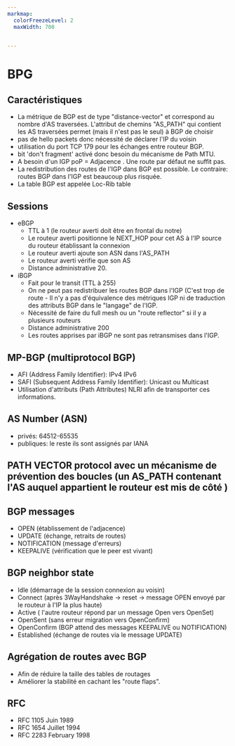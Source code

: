```yaml
---
markmap:
  colorFreezeLevel: 2
  maxWidth: 700


---
```


# BPG

## Caractéristiques

 - La métrique de BGP est de type "distance-vector" et correspond au nombre d'AS traversées. L'attribut de chemins "AS_PATH" qui contient les AS traversées permet (mais il n'est pas le seul) à BGP de choisir
- pas de hello packets donc nécessité de déclarer l'IP du voisin
- utilisation du port TCP 179 pour les échanges entre routeur BGP. 
- bit 'don't fragment' activé donc besoin du mécanisme de Path MTU.
- A besoin d'un IGP poP = Adjacence . Une route par défaut ne suffit pas.
- La redistribution des routes de l'IGP dans BGP est possible. Le contraire: routes BGP dans l'IGP est beaucoup plus risquée.  
- La table BGP est appelée Loc-Rib table


## Sessions

- eBGP
  - TTL à 1  (le routeur averti doit être en frontal du notre)
  - Le routeur averti positionne le NEXT_HOP pour cet AS à l'IP source du routeur établissant la connexion
  - Le routeur averti ajoute son ASN dans l'AS_PATH
  - Le routeur averti vérifie que son AS  
  - Distance administrative 20.
- iBGP 
  - Fait pour le transit (TTL à 255)
  - On ne peut pas redistribuer les routes BGP dans l'IGP (C'est trop de route - Il n'y a pas 
    d'équivalence des métriques IGP ni de traduction des attributs BGP dans le "langage" de l'IGP.
  - Nécessité de faire du full mesh ou un "route reflector" si il y a plusieurs routeurs
  - Distance administrative 200
  - Les routes apprises par iBGP ne sont pas retransmises dans l'IGP. 

 ## MP-BGP (multiprotocol BGP)

- AFI (Address Family Identifier): IPv4 IPv6
- SAFI (Subsequent Address Family Identifier): Unicast ou Multicast
- Utilisation d'attributs (Path Attributes) NLRI afin de transporter ces informations.

## AS Number (ASN)

- privés: 64512-65535
- publiques: le reste ils sont assignés par IANA 

## PATH VECTOR protocol avec un mécanisme de prévention des boucles (un AS_PATH contenant l'AS auquel appartient le routeur est mis de côté )

## BGP messages

- OPEN (établissement de l'adjacence)
- UPDATE (échange, retraits de routes)
- NOTIFICATION (message d'erreurs)
- KEEPALIVE (vérification que le peer est vivant)

## BGP neighbor state

- Idle (démarrage de la session connexion au voisin)
- Connect (après 3WayHandshake -> reset -> message OPEN envoyé par le routeur à l'IP la plus haute)
- Active ( l'autre routeur répond par un message Open vers OpenSet)
- OpenSent (sans erreur migration vers OpenConfirm)
- OpenConfirm (BGP attend des messages KEEPALIVE ou NOTIFICATION)
- Established (échange de routes via le message UPDATE)

## Agrégation de routes avec BGP

- Afin de réduire la taille des tables de routages
- Améliorer la stabilité en cachant les "route flaps". 


## RFC

- RFC 1105 Juin 1989
- RFC 1654 Juillet 1994
- RFC 2283 February 1998


